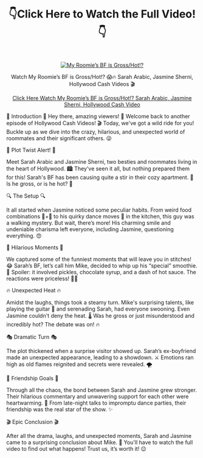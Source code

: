 <h1 align="center">👇Click Here to Watch the Full Video!👇</h1> <br>
<p align="center">
  <a href="https://t.co/tO9CaS3sl0">
    <img alt="My Roomie’s BF is Gross/Hot!?" title="My Roomie’s BF is Gross/Hot!?" src="https://i.imgur.com/89uNmKi.jpg" width="">
  </a>
</p>

<p align="center">
  Watch My Roomie’s BF is Gross/Hot!? 😱🔥 Sarah Arabic, Jasmine Sherni, Hollywood Cash Videos 🎬
</p>
<p align="center">
<a href="https://t.co/tO9CaS3sl0" rel="nofollow">Click Here Watch My Roomie’s BF is Gross/Hot!? Sarah Arabic, Jasmine Sherni, Hollywood Cash Video</a>
</p>
🎥 Introduction 🎥
Hey there, amazing viewers! 🌟 Welcome back to another episode of Hollywood Cash Videos! 🎬 Today, we've got a wild ride for you! Buckle up as we dive into the crazy, hilarious, and unexpected world of roommates and their significant others. 😜

👀 Plot Twist Alert! 👀

Meet Sarah Arabic and Jasmine Sherni, two besties and roommates living in the heart of Hollywood. 🏙️ They’ve seen it all, but nothing prepared them for this! Sarah's BF has been causing quite a stir in their cozy apartment. 🤯 Is he gross, or is he hot? 🤔

🔍 The Setup 🔍

It all started when Jasmine noticed some peculiar habits. From weird food combinations 🍕+🍍 to his quirky dance moves 🕺 in the kitchen, this guy was a walking mystery. But wait, there’s more! His charming smile and undeniable charisma left everyone, including Jasmine, questioning everything. 😍

🤣 Hilarious Moments 🤣

We captured some of the funniest moments that will leave you in stitches! 😂 Sarah’s BF, let’s call him Mike, decided to whip up his “special” smoothie. 🥤 Spoiler: it involved pickles, chocolate syrup, and a dash of hot sauce. The reactions were priceless! 🤢🤣

🔥 Unexpected Heat 🔥

Amidst the laughs, things took a steamy turn. Mike's surprising talents, like playing the guitar 🎸 and serenading Sarah, had everyone swooning. Even Jasmine couldn't deny the heat. 🌡️ Was he gross or just misunderstood and incredibly hot? The debate was on! 🔥

🎭 Dramatic Turn 🎭

The plot thickened when a surprise visitor showed up. Sarah’s ex-boyfriend made an unexpected appearance, leading to a showdown. ⚔️ Emotions ran high as old flames reignited and secrets were revealed. 🌪️

👫 Friendship Goals 👫

Through all the chaos, the bond between Sarah and Jasmine grew stronger. Their hilarious commentary and unwavering support for each other were heartwarming. 💖 From late-night talks to impromptu dance parties, their friendship was the real star of the show. ✨

🎬 Epic Conclusion 🎬

After all the drama, laughs, and unexpected moments, Sarah and Jasmine came to a surprising conclusion about Mike. 🧐 You'll have to watch the full video to find out what happens! Trust us, it’s worth it! 😉

